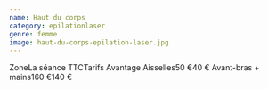 ```yaml
---
name: Haut du corps
category: epilationlaser
genre: femme
image: haut-du-corps-epilation-laser.jpg
---
```

<div class="grid grid-cols-12 gap-4 sm:text-base text-sm  max-w-[850px] text-center border border-black px-6 sm:px-12 py-8 mx-auto">
<span class="font-bold text-left col-span-6">Zone</span><span class="font-bold col-span-3">La séance TTC</span><span class="font-bold col-span-3">Tarifs Avantage</span>
<span class="text-left col-span-6">Aisselles</span><span class="col-span-3">50 €</span><span class="col-span-3">40 €</span>
<span class="text-left col-span-6">Avant-bras + mains</span><span class="col-span-3">160 €</span><span class="col-span-3">140 €</span>
</div>